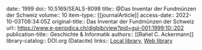 date:: 1999
doi:: 10.5169/SEALS-8098
title:: @Das Inventar der Fundmünzen der Schweiz
volume:: 10
item-type:: [[journalArticle]]
access-date:: 2022-10-03T08:34:05Z
original-title:: Das Inventar der Fundmünzen der Schweiz
url:: https://www.e-periodica.ch/digbib/view?pid=gui-001:1999:10::202
publication-title:: Geschichte & Informatik
authors:: [[Rahel C. Ackermann]]
library-catalog:: DOI.org (Datacite)
links:: [Local library](zotero://select/groups/2386895/items/N2ULPZMD), [Web library](https://www.zotero.org/groups/2386895/items/N2ULPZMD)
